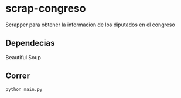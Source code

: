 # scrap-congreso
Scrapper para obtener la informacion de los diputados en el congreso

## Dependecias
Beautiful Soup

## Correr

    python main.py
